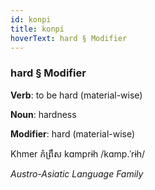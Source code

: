 ```yaml
---
id: konpi
title: konpi
hoverText: hard § Modifier
---
```


### hard § Modifier

**Verb**: to be hard (material-wise)

**Noun**: hardness

**Modifier**: hard (material-wise)

Khmer កំព្រឹស kɑmprɨh /kɑmp.ˈrɨh/

*Austro-Asiatic Language Family*